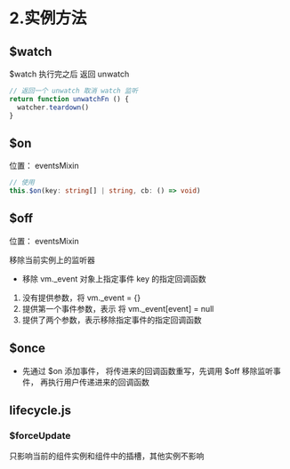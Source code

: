 # 2.实例方法

## $watch

$watch 执行完之后 返回 unwatch

```js
// 返回一个 unwatch 取消 watch 监听
return function unwatchFn () {
  watcher.teardown()
}
```

## $on

位置： eventsMixin

```ts
// 使用
this.$on(key: string[] | string, cb: () => void)
```

## $off 

位置： eventsMixin

移除当前实例上的监听器

* 移除 vm._event 对象上指定事件 key 的指定回调函数
1. 没有提供参数，将 vm._event = {}
2. 提供第一个事件参数，表示 将 vm._event[event] = null
3. 提供了两个参数，表示移除指定事件的指定回调函数

## $once

* 先通过 $on 添加事件， 将传进来的回调函数重写，先调用 $off 移除监听事件， 再执行用户传递进来的回调函数

## lifecycle.js

### $forceUpdate

只影响当前的组件实例和组件中的插槽，其他实例不影响



